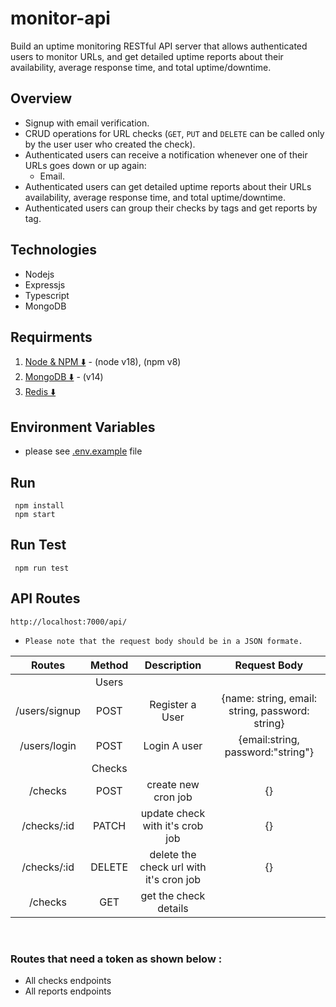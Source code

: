 # monitor-api

<p>Build an uptime monitoring RESTful API server that allows authenticated users to monitor URLs, and get detailed uptime reports about their availability, average response time, and total uptime/downtime.</p>

## Overview

- Signup with email verification.
- CRUD operations for URL checks (`GET`, `PUT` and `DELETE` can be called only by the user user who created the check).
- Authenticated users can receive a notification whenever one of their URLs goes down or up again:
  - Email.
- Authenticated users can get detailed uptime reports about their URLs availability, average response time, and total uptime/downtime.
- Authenticated users can group their checks by tags and get reports by tag.

## Technologies

- Nodejs
- Expressjs
- Typescript
- MongoDB

## Requirments

1. [Node & NPM ⬇️](https://nodejs.org/en/) - (node v18), (npm v8)
2. [MongoDB ⬇️](https://www.postgresql.org/download/) - (v14)
3. [Redis ⬇️](https://redis.io/docs/getting-started/installation/)

## Environment Variables

- please see [.env.example](.env.example) file

## Run

```
 npm install
 npm start
```

## Run Test

```
 npm run test
```

## API Routes

```Base URL
http://localhost:7000/api/
```

- `Please note that the request body should be in a JSON formate.`
  &nbsp;

|    Routes     | Method |               Description               |                  Request Body                   |
| :-----------: | :----: | :-------------------------------------: | :---------------------------------------------: |
|               | Users  |
| /users/signup |  POST  |             Register a User             | {name: string, email: string, password: string} |
| /users/login  |  POST  |              Login A user               |        {email:string, password:"string"}        |
|               | Checks |
|    /checks    |  POST  |           create new cron job           |                       {}                        |
|  /checks/:id  | PATCH  |     update check with it's crob job     |                       {}                        |
|  /checks/:id  | DELETE | delete the check url with it's cron job |                       {}                        |
|    /checks    |  GET   |          get the check details          |                                                 |

&nbsp;

### Routes that need a token as shown below :

- All checks endpoints
- All reports endpoints
